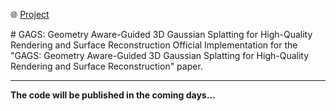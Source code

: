 <p align="left">
    🌐 <a href="https://VerseWei.github.io/GAGS/" target="_blank">Project</a>
</p>
# GAGS: Geometry Aware-Guided 3D Gaussian Splatting for High-Quality Rendering and Surface Reconstruction
Official Implementation for the "GAGS: Geometry Aware-Guided 3D Gaussian Splatting for High-Quality Rendering and Surface Reconstruction" paper.  


___
**The code will be published in the coming days...**
